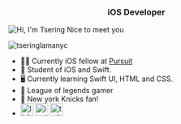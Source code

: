 <h3 align="center">iOS Developer</h3>

![Hi, I'm Tsering Nice to meet you](https://user-images.githubusercontent.com/55720394/122409224-f7672f00-cf50-11eb-9cd5-3b214ec35be3.gif)

<p align="left"> <img src="https://komarev.com/ghpvc/?username=tseringlamanyc&label=Profile%20views&color=0e75b6&style=flat" alt="tseringlamanyc" /> </p>

- 👨‍💻 Currently iOS fellow at [Pursuit](https://www.pursuit.org)                                                     
- 🍎 Student of iOS and Swift. 
- 🖥 Currently learning Swift UI, HTML and CSS. 
- 👾 League of legends gamer
- 🏀 New york Knicks fan! 
- [<img src='https://cdn.jsdelivr.net/npm/simple-icons@3.0.1/icons/linkedin.svg' alt='linkedin' height='25'>](https://www.linkedin.com/in/tsering-lama-nyc)  [<img src='https://cdn.jsdelivr.net/npm/simple-icons@3.0.1/icons/instagram.svg' alt='instagram' height='25'>](https://www.instagram.com/tsenyk_ios)  [<img src='https://cdn.jsdelivr.net/npm/simple-icons@3.0.1/icons/twitter.svg' alt='twitter' height='25'>](https://twitter.com/tsenykk) 
 


